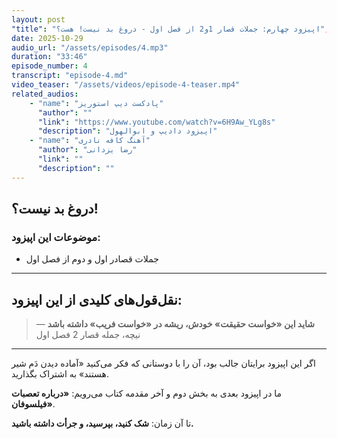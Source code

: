 ```yaml
---
layout: post
"title": "اپیزود چهارم: جملات قصار 1و2 از فصل اول - دروغ بد نیست! هست؟",
date: 2025-10-29
audio_url: "/assets/episodes/4.mp3"
duration: "33:46"
episode_number: 4
transcript: "episode-4.md"
video_teaser: "/assets/videos/episode-4-teaser.mp4"
related_audios:
    - "name": "پادکست دیپ استوریز"
      "author": ""
      "link": "https://www.youtube.com/watch?v=6H9Aw_YLg8s"
      "description": "اپیزود دادیپ و ابوالهول"
    - "name": "آهنگ کافه نادری"
      "author": "رضا یزدانی"
      "link": ""
      "description": ""
---
```


## دروغ بد نیست؟!


### موضوعات این اپیزود:

* جملات قصادر اول و دوم از فصل اول

---

## نقل‌قول‌های کلیدی از این اپیزود:

> **شاید این «خواست حقیقت» خودش، ریشه در «خواست فریب» داشته باشد**
> — نیچه، جمله قصار 2 فصل اول

---

اگر این اپیزود برایتان جالب بود، آن را با دوستانی که فکر می‌کنید «آماده دیدن دَم شیر هستند» به اشتراک بگذارید.

ما در اپیزود بعدی به بخش دوم و آخر مقدمه کتاب می‌رویم: **«درباره تعصبات فیلسوفان»**.

تا آن زمان: **شک کنید، بپرسید، و جرأت داشته باشید.**
